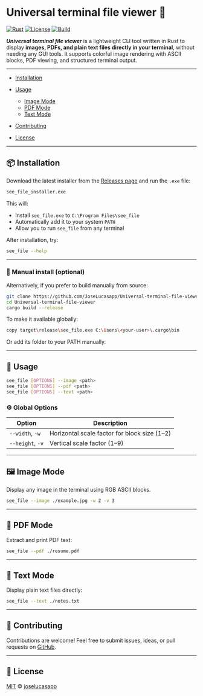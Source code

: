 # Universal terminal file viewer 🧾

[![Rust](https://img.shields.io/badge/Rust-Stable-informational)](https://www.rust-lang.org/)
[![License](https://img.shields.io/badge/license-MIT-green.svg)](./LICENSE)
[![Build](https://img.shields.io/badge/build-passing-brightgreen.svg)]()

***Universal terminal file viewer*** is a lightweight CLI tool written in Rust to display **images, PDFs, and plain text files directly in your terminal**, without needing any GUI tools. It supports colorful image rendering with ASCII blocks, PDF viewing, and structured terminal output.

---

* [Installation](#-installation)
* [Usage](#-usage)

  * [Image Mode](#image-mode)
  * [PDF Mode](#pdf-mode)
  * [Text Mode](#text-mode)
* [Contributing](#-contributing)
* [License](#license)

---

## 📦 Installation

Download the latest installer from the [Releases page](https://github.com/JoseLucasapp/Universal-terminal-file-viewer/releases) and run the `.exe` file:

```bash
see_file_installer.exe
```

This will:

* Install `see_file.exe` to `C:\Program Files\see_file`
* Automatically add it to your system `PATH`
* Allow you to run `see_file` from any terminal

After installation, try:

```bash
see_file --help
```

---

### 🔧 Manual install (optional)

Alternatively, if you prefer to build manually from source:

```bash
git clone https://github.com/JoseLucasapp/Universal-terminal-file-viewer
cd Universal-terminal-file-viewer
cargo build --release
```

To make it available globally:

```bash
copy target\release\see_file.exe C:\Users\<your-user>\.cargo\bin
```

Or add its folder to your PATH manually.

---

## 📖 Usage

```bash
see_file [OPTIONS] --image <path>
see_file [OPTIONS] --pdf <path>
see_file [OPTIONS] --text <path>
```

### ⚙️ Global Options

| Option           | Description                                  |
| ---------------- | -------------------------------------------- |
| `--width`, `-w`  | Horizontal scale factor for block size (1–2) |
| `--height`, `-v` | Vertical scale factor (1–9)                  |

---

## 🖼️ Image Mode

Display any image in the terminal using RGB ASCII blocks.

```bash
see_file --image ./example.jpg -w 2 -v 3
```

---

## 📄 PDF Mode

Extract and print PDF text:

```bash
see_file --pdf ./resume.pdf
```

---

## 📜 Text Mode

Display plain text files directly:

```bash
see_file --text ./notes.txt
```

---

## 🤝 Contributing

Contributions are welcome! Feel free to submit issues, ideas, or pull requests on [GitHub](https://github.com/joselucasapp/Universal-terminal-file-viewer).

---

## 📄 License

[MIT](./LICENSE) © [joselucasapp](https://github.com/joselucasapp)